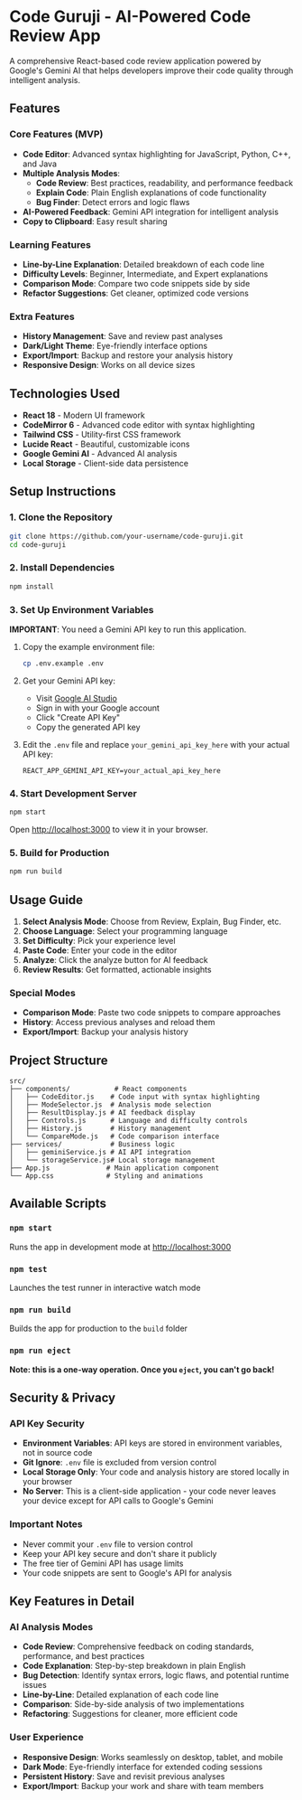 # Code Guruji - AI-Powered Code Review App

A comprehensive React-based code review application powered by Google's Gemini AI that helps developers improve their code quality through intelligent analysis.

## Features

### Core Features (MVP)
- **Code Editor**: Advanced syntax highlighting for JavaScript, Python, C++, and Java
- **Multiple Analysis Modes**:
  - **Code Review**: Best practices, readability, and performance feedback
  - **Explain Code**: Plain English explanations of code functionality
  - **Bug Finder**: Detect errors and logic flaws
- **AI-Powered Feedback**: Gemini API integration for intelligent analysis
- **Copy to Clipboard**: Easy result sharing

### Learning Features
- **Line-by-Line Explanation**: Detailed breakdown of each code line
- **Difficulty Levels**: Beginner, Intermediate, and Expert explanations
- **Comparison Mode**: Compare two code snippets side by side
- **Refactor Suggestions**: Get cleaner, optimized code versions

### Extra Features
- **History Management**: Save and review past analyses
- **Dark/Light Theme**: Eye-friendly interface options
- **Export/Import**: Backup and restore your analysis history
- **Responsive Design**: Works on all device sizes

## Technologies Used

- **React 18** - Modern UI framework
- **CodeMirror 6** - Advanced code editor with syntax highlighting
- **Tailwind CSS** - Utility-first CSS framework
- **Lucide React** - Beautiful, customizable icons
- **Google Gemini AI** - Advanced AI analysis
- **Local Storage** - Client-side data persistence

## Setup Instructions

### 1. **Clone the Repository**
```bash
git clone https://github.com/your-username/code-guruji.git
cd code-guruji
```

### 2. **Install Dependencies**
```bash
npm install
```

### 3. **Set Up Environment Variables**

**IMPORTANT**: You need a Gemini API key to run this application.

1. Copy the example environment file:
   ```bash
   cp .env.example .env
   ```

2. Get your Gemini API key:
   - Visit [Google AI Studio](https://makersuite.google.com/app/apikey)
   - Sign in with your Google account
   - Click "Create API Key"
   - Copy the generated API key

3. Edit the `.env` file and replace `your_gemini_api_key_here` with your actual API key:
   ```
   REACT_APP_GEMINI_API_KEY=your_actual_api_key_here
   ```

### 4. **Start Development Server**
```bash
npm start
```
Open [http://localhost:3000](http://localhost:3000) to view it in your browser.

### 5. **Build for Production**
```bash
npm run build
```

## Usage Guide

1. **Select Analysis Mode**: Choose from Review, Explain, Bug Finder, etc.
2. **Choose Language**: Select your programming language
3. **Set Difficulty**: Pick your experience level
4. **Paste Code**: Enter your code in the editor
5. **Analyze**: Click the analyze button for AI feedback
6. **Review Results**: Get formatted, actionable insights

### Special Modes

- **Comparison Mode**: Paste two code snippets to compare approaches
- **History**: Access previous analyses and reload them
- **Export/Import**: Backup your analysis history

## Project Structure

```
src/
├── components/           # React components
│   ├── CodeEditor.js    # Code input with syntax highlighting
│   ├── ModeSelector.js  # Analysis mode selection
│   ├── ResultDisplay.js # AI feedback display
│   ├── Controls.js      # Language and difficulty controls
│   ├── History.js       # History management
│   └── CompareMode.js   # Code comparison interface
├── services/            # Business logic
│   ├── geminiService.js # AI API integration
│   └── storageService.js# Local storage management
├── App.js              # Main application component
└── App.css             # Styling and animations
```

## Available Scripts

### `npm start`
Runs the app in development mode at [http://localhost:3000](http://localhost:3000)

### `npm test`
Launches the test runner in interactive watch mode

### `npm run build`
Builds the app for production to the `build` folder

### `npm run eject`
**Note: this is a one-way operation. Once you `eject`, you can't go back!**

## Security & Privacy

### API Key Security
- **Environment Variables**: API keys are stored in environment variables, not in source code
- **Git Ignore**: `.env` file is excluded from version control
- **Local Storage Only**: Your code and analysis history are stored locally in your browser
- **No Server**: This is a client-side application - your code never leaves your device except for API calls to Google's Gemini

### Important Notes
- Never commit your `.env` file to version control
- Keep your API key secure and don't share it publicly
- The free tier of Gemini API has usage limits
- Your code snippets are sent to Google's API for analysis

## Key Features in Detail

### AI Analysis Modes
- **Code Review**: Comprehensive feedback on coding standards, performance, and best practices
- **Code Explanation**: Step-by-step breakdown in plain English
- **Bug Detection**: Identify syntax errors, logic flaws, and potential runtime issues
- **Line-by-Line**: Detailed explanation of each code line
- **Comparison**: Side-by-side analysis of two implementations
- **Refactoring**: Suggestions for cleaner, more efficient code

### User Experience
- **Responsive Design**: Works seamlessly on desktop, tablet, and mobile
- **Dark Mode**: Eye-friendly interface for extended coding sessions
- **Persistent History**: Save and revisit previous analyses
- **Export/Import**: Backup your work and share with team members







